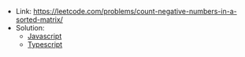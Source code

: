 - Link: https://leetcode.com/problems/count-negative-numbers-in-a-sorted-matrix/
- Solution:
  - [Javascript](index.js)
  - [Typescript](index.ts)